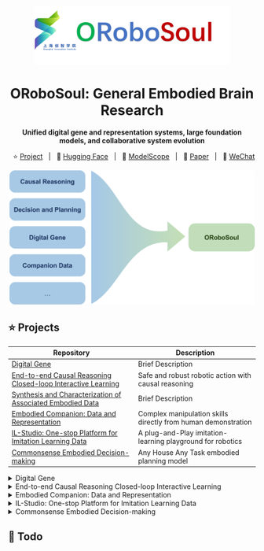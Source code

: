 <div align="center">

<img src="assets/logo.png" width="400"/>


# ORoboSoul: General Embodied Brain Research
**Unified digital gene and representation systems, large foundation models, and collaborative system evolution**


<p align="center">
        </a>&nbsp&nbsp⭐️ <a href="https://github.com/">Project</a></a>&nbsp&nbsp | &nbsp&nbsp🤗 <a href="https://huggingface.co">Hugging Face</a>&nbsp&nbsp | &nbsp&nbsp🤖 <a href="https://www.modelscope.cn">ModelScope</a>&nbsp&nbsp | &nbsp&nbsp📑 <a href="http://arxiv.org">Paper</a>&nbsp&nbsp | &nbsp&nbsp💬 <a href="./assets/wechat.png">WeChat</a>
</p>
<img src="assets/robosoul_projects.png" width="500"/>

</div>

## ⭐️ Projects

Repository | Description
---- | ----
[Digital Gene](https://github.com/sii-research/DigitalGene)			| Brief Description 
[End-to-end Causal Reasoning Closed-loop Interactive Learning](https://github.com/sii-research/ORoboSoul/tree/causal-robot/causal-robot/README.md) | Safe and robust robotic action with causal reasoning
[Synthesis and Characterization of Associated Embodied Data](https://github.com) | Brief Description
[Embodied Companion: Data and Representation](https://github.com) | Complex manipulation skills directly from human demonstration
[IL-Studio: One-stop Platform for Imitation Learning Data](https://github.com/WwZzz/IL-Studio) | A plug-and-Play imitation-learning playground for robotics
[Commonsense Embodied Decision-making](https://github.com/sii-research/ORoboSoul/tree/feature/decision-making/decision-making#readme) | Any House Any Task embodied planning model

<details>
<summary>Digital Gene</summary>
Details
</details>

<details>
<summary>End-to-end Causal Reasoning Closed-loop Interactive Learning</summary>
<div align="center">
  <img src="assets/causal-rob.png" width="500"/>
</div>
Enabling intelligent systems—especially robots—by not only perceiving and acting, but also understanding causal relations, making safer and more robust decisions, and continually refining their knowledge through real-world interactions
</details>

<details>
<summary>Embodied Companion: Data and Representation</summary>
builds large-scale human–robot companion data and unified representations to transfer everyday human manipulation into robot-executable skills, empowering downstream VLA models.
</details>

<details>
<summary>IL-Studio: One-stop Platform for Imitation Learning Data</summary>
IL-Studio is an open-source repository that lets researchers and engineers jump-start imitation-learning experiments on popular robot manipulation benchmarks with minimal friction. The entire training, evaluation, and deployment pipeline has been carefully modularized so that you can swap-in your own policy, environment, or dataset without touching the rest of the stack.
</details>

<details>
<summary>Commonsense Embodied Decision-making</summary>

Commonsense Embodied Decision-making is an open-source research framework for embodied AI, aimed at enabling intelligent agents, such as robots, to leverage commonsense knowledge like humans to understand complex instructions and make decisions.

<div align="center">
  <img src="assets/desicion-making.png" width="500"/>
</div>

AHAT (Any House Any Task) is an end-to-end Large Language Model (LLM) to serve as the agent's reasoning and decision-making core.
</details>

## 📆 Todo
